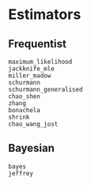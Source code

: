 # Estimators

## Frequentist

```@docs
maximum_likelihood
jackknife_mle
miller_madow
schurmann
schurmann_generalised
chao_shen
zhang
bonachela
shrink
chao_wang_jost
```

## Bayesian

```@docs
bayes
jeffrey
```

